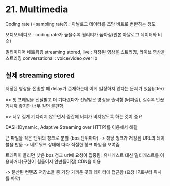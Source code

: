# 21. Multimedia

Coding rate (=sampling rate?) : 아날로그 데이터를 초당 비트로 변환하는 정도

오디오/비디오 : coding rate가 높을수록 퀄리티가 높아짐(원본 아날로그 데이터와 비슷)

멀티미디어 네트워킹
streaming stored, live : 저장된 영상을 스트리밍, 라이브 영상을 스트리밍
conversational : voice/video over Ip

## 실제 streaming stored

저장된 영상을 전송할 때 delay가 존재하는데 이게 일정하지 않다는 문제가 있음(jitter)

=> 첫 프레임을 전달받고 더 기다렸다가 전달받은 영상을 출력함 (버퍼링), 길수록 안끊기니까 좋지만 너무 길면 불편함

=> 너무 길게 기다리지 않으면서 중간에 버퍼가 비지않도록 하는 것이 중요

DASH(Dynamic, Adaptive Streaming over HTTP)를 이용해서 해결

큰 파일을 작은 단위의 청크로 분할 (bps 단위마다) -> 해당 청크가 저장된 URL의 테이블을 만듦
-> 네트워크 상태에 따라 적절한 청크 파일을 보여줌

트래픽이 몰리면 낮은 bps 청크 url에 요청이 집중됨, 유니캐스트 대신 멀티캐스트를 이용하거나(구현이 힘들어서 안만들어짐) CDN을 이용

-> 분산된 컨텐츠 저장소들 중 가장 가까운 곳의 데이터에 접근함 (요청
IP로부터 위치를 파악)
